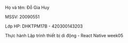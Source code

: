 Họ và  tên: Đỗ Gia Huy

MSSV: 20090551

Lớp HP: DHKTPM17B - 420300143203

Thực hành Lập trình thiết bị di động - React Native week05
